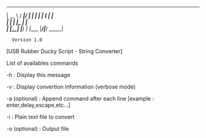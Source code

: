   _____   _____  _____ 
 |  __ \ / ____|/ ____|
 | |  | | (___ | |     
 | |  | |\___ \| |     
 | |__| |____) | |____ 
 |_____/|_____/ \_____|

      Version 1.0      


[USB Rubber Ducky Script - String Converter]

List of availables commands

-h : Display this message

-v : Display convertion information (verbose mode)

-a (optional) : Append command after each line [example : enter,delay,escape,etc...]

-i : Plain text file to convert

-o (optional) : Output file
